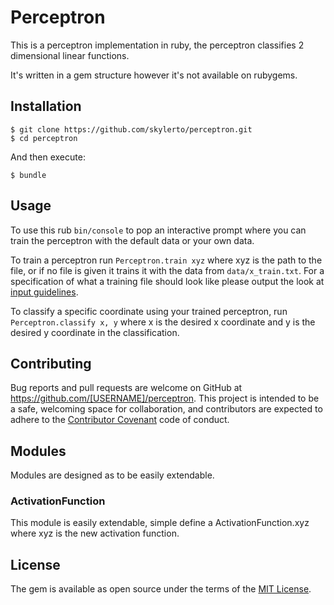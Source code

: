 # Perceptron

This is a perceptron implementation in ruby, the perceptron classifies 2
dimensional linear functions.  

It's written in a gem structure however it's not available on rubygems.

## Installation

```
$ git clone https://github.com/skylerto/perceptron.git
$ cd perceptron
```

And then execute:

    $ bundle

## Usage

To use this rub `bin/console` to pop an interactive prompt where you can train
the perceptron with the default data or your own data.  

To train a perceptron run `Perceptron.train xyz` where xyz is the path to the
file, or if no file is given it trains it with the data from `data/x_train.txt`. For a
specification of what a training file should look like please output the look at
[input guidelines](doc/input_guidelines.md).  

To classify a specific coordinate using your trained perceptron, run
`Perceptron.classify x, y` where x is the desired x coordinate and y is the
desired y coordinate in the classification.  

## Contributing

Bug reports and pull requests are welcome on GitHub at https://github.com/[USERNAME]/perceptron. This project is intended to be a safe, welcoming space for collaboration, and contributors are expected to adhere to the [Contributor Covenant](http://contributor-covenant.org) code of conduct.


## Modules

Modules are designed as to be easily extendable. 

### ActivationFunction

This module is easily extendable, simple define a ActivationFunction.xyz where xyz is the new activation function.

## License

The gem is available as open source under the terms of the [MIT License](http://opensource.org/licenses/MIT).

